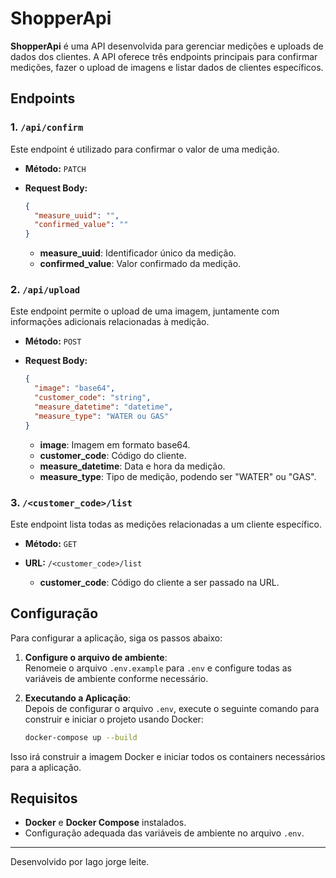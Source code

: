 
# ShopperApi

**ShopperApi** é uma API desenvolvida para gerenciar medições e uploads de dados dos clientes. A API oferece três endpoints principais para confirmar medições, fazer o upload de imagens e listar dados de clientes específicos.

## Endpoints

### 1. `/api/confirm`

Este endpoint é utilizado para confirmar o valor de uma medição.

- **Método:** `PATCH`
- **Request Body:**
  ```json
  {
    "measure_uuid": "",
    "confirmed_value": ""
  }
  ```

  - **measure_uuid**: Identificador único da medição.
  - **confirmed_value**: Valor confirmado da medição.

### 2. `/api/upload`

Este endpoint permite o upload de uma imagem, juntamente com informações adicionais relacionadas à medição.

- **Método:** `POST`
- **Request Body:**
  ```json
  {
    "image": "base64",
    "customer_code": "string",
    "measure_datetime": "datetime",
    "measure_type": "WATER ou GAS"
  }
  ```

  - **image**: Imagem em formato base64.
  - **customer_code**: Código do cliente.
  - **measure_datetime**: Data e hora da medição.
  - **measure_type**: Tipo de medição, podendo ser "WATER" ou "GAS".

### 3. `/<customer_code>/list`

Este endpoint lista todas as medições relacionadas a um cliente específico.

- **Método:** `GET`
- **URL:** `/<customer_code>/list`

  - **customer_code**: Código do cliente a ser passado na URL.

## Configuração

Para configurar a aplicação, siga os passos abaixo:

1. **Configure o arquivo de ambiente**:  
   Renomeie o arquivo `.env.example` para `.env` e configure todas as variáveis de ambiente conforme necessário.

2. **Executando a Aplicação**:  
   Depois de configurar o arquivo `.env`, execute o seguinte comando para construir e iniciar o projeto usando Docker:

   ```bash
   docker-compose up --build
   ```

Isso irá construir a imagem Docker e iniciar todos os containers necessários para a aplicação.

## Requisitos

- **Docker** e **Docker Compose** instalados.
- Configuração adequada das variáveis de ambiente no arquivo `.env`.

---

Desenvolvido por Iago jorge leite.

